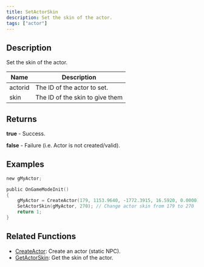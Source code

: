 ```yaml
---
title: SetActorSkin
description: Set the skin of the actor.
tags: ["actor"]
---
```


<VersionWarn version='omp v1.1.0.2612' />

## Description

Set the skin of the actor.

| Name    | Description                     |
|---------|---------------------------------|
| actorid | The ID of the actor to set.     |
| skin    | The ID of the skin to give them |

## Returns

**true** - Success.

**false** - Failure (i.e. Actor is not created/valid).

## Examples

```c
new gMyActor;

public OnGameModeInit()
{
    gMyActor = CreateActor(179, 1153.9640, -1772.3915, 16.5920, 0.0000);
    SetActorSkin(gMyActor, 270); // Change actor skin from 179 to 270
    return 1;
}
```

## Related Functions

- [CreateActor](CreateActor): Create an actor (static NPC).
- [GetActorSkin](GetActorSkin): Get the skin of the actor.
